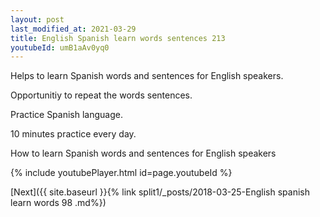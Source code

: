 ```yaml
---
layout: post
last_modified_at: 2021-03-29
title: English Spanish learn words sentences 213 
youtubeId: umB1aAv0yq0
---
```

 
 
Helps to learn Spanish words and sentences for English speakers.

Opportunitiy to repeat the words sentences. 

Practice Spanish language. 
 
10 minutes practice every day. 
 
How to learn Spanish words and sentences for English speakers 
 
{% include youtubePlayer.html id=page.youtubeId %}
 
 
[Next]({{ site.baseurl }}{% link  split1/_posts/2018-03-25-English spanish learn words 98 .md%})
 

